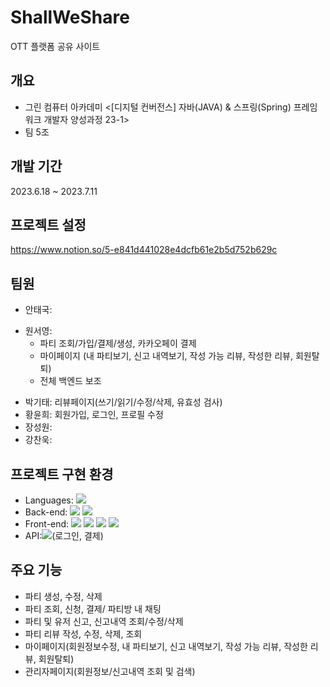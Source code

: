 # ShallWeShare
 OTT 플랫폼 공유 사이트
## 개요
+ 그린 컴퓨터 아카데미 <[디지털 컨버전스] 자바(JAVA) & 스프링(Spring) 프레임워크 개발자 양성과정 23-1>
+ 팀 5조
## 개발 기간
2023.6.18 ~ 2023.7.11

## 프로젝트 설정
https://www.notion.so/5-e841d441028e4dcfb61e2b5d752b629c

## 팀원
+ 안태국:
- 원서영:
   - 파티 조회/가입/결제/생성, 카카오페이 결제
   - 마이페이지 (내 파티보기, 신고 내역보기, 작성 가능 리뷰, 작성한 리뷰, 회원탈퇴)
   -  전체 백엔드 보조
+ 박기태: 리뷰페이지(쓰기/읽기/수정/삭제, 유효성 검사) 
+ 황윤희: 회원가입, 로그인, 프로필 수정
+ 장성원:
+ 강찬욱:

## 프로젝트 구현 환경
+ Languages: <img src="https://img.shields.io/badge/Java-007396?style=flat-square&logo=Java&logoColor=white"/>
+ Back-end: <img src="https://img.shields.io/badge/Spring-6DB33F?style=flat-square&logo=Spring&logoColor=white"/>  <img src="https://img.shields.io/badge/apachetomcat-F8DC75?style=flat-square&logo=apachetomcat&logoColor=white"/>
+ Front-end: <img src="https://img.shields.io/badge/javascript-F7DF1E?style=flat-square&logo=javascript&logoColor=white"/> <img src="https://img.shields.io/badge/JSP-007396?style=flat-square&logo=JSP&logoColor=white"/> <img src="https://img.shields.io/badge/html5-E34F26?style=flat-square&logo=html5&logoColor=white"/> <img src="https://img.shields.io/badge/html5-1572B6?style=flat-square&logo=html5&logoColor=white"/>
+ API:<img src="https://img.shields.io/badge/kakao-FFCD00?style=flat-square&logo=kakao&logoColor=white"/>(로그인, 결제)

## 주요 기능
- 파티 생성, 수정, 삭제
- 파티 조회, 신청, 결제/ 파티방 내 채팅
- 파티 및 유저 신고, 신고내역 조회/수정/삭제
- 파티 리뷰 작성, 수정, 삭제, 조회
- 마이페이지(회원정보수정, 내 파티보기, 신고 내역보기, 작성 가능 리뷰, 작성한 리뷰, 회원탈퇴)
- 관리자페이지(회원정보/신고내역 조회 및 검색)

